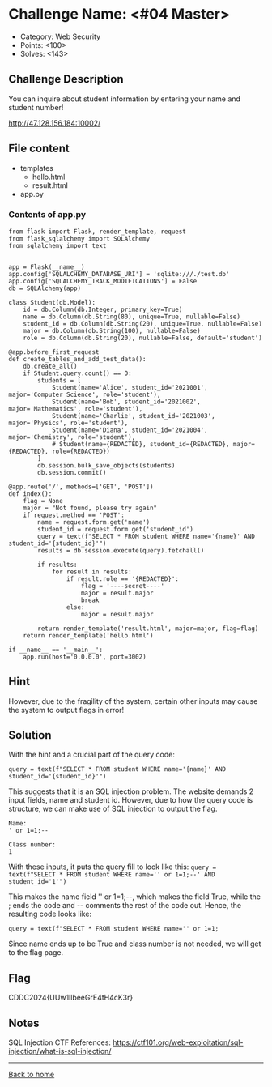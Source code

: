 # Challenge Name: <#04 Master>

- Category: Web Security
- Points: <100>
- Solves: <143>

## Challenge Description

You can inquire about student information
by entering your name and student number!

http://47.128.156.184:10002/ 

## File content

- templates
    - hello.html
    - result.html
- app.py

### Contents of app.py

```
from flask import Flask, render_template, request
from flask_sqlalchemy import SQLAlchemy
from sqlalchemy import text


app = Flask(__name__)
app.config['SQLALCHEMY_DATABASE_URI'] = 'sqlite:///./test.db'
app.config['SQLALCHEMY_TRACK_MODIFICATIONS'] = False
db = SQLAlchemy(app)

class Student(db.Model):
    id = db.Column(db.Integer, primary_key=True)
    name = db.Column(db.String(80), unique=True, nullable=False)
    student_id = db.Column(db.String(20), unique=True, nullable=False)
    major = db.Column(db.String(100), nullable=False)
    role = db.Column(db.String(20), nullable=False, default='student')

@app.before_first_request
def create_tables_and_add_test_data():
    db.create_all()
    if Student.query.count() == 0:
        students = [
            Student(name='Alice', student_id='2021001', major='Computer Science', role='student'),
            Student(name='Bob', student_id='2021002', major='Mathematics', role='student'),
            Student(name='Charlie', student_id='2021003', major='Physics', role='student'),
            Student(name='Diana', student_id='2021004', major='Chemistry', role='student'),
            # Student(name={REDACTED}, student_id={REDACTED}, major={REDACTED}, role={REDACTED})
        ]
        db.session.bulk_save_objects(students)
        db.session.commit()

@app.route('/', methods=['GET', 'POST'])
def index():
    flag = None
    major = "Not found, please try again" 
    if request.method == 'POST':
        name = request.form.get('name')
        student_id = request.form.get('student_id')
        query = text(f"SELECT * FROM student WHERE name='{name}' AND student_id='{student_id}'")
        results = db.session.execute(query).fetchall()
        
        if results:
            for result in results:
                if result.role == '{REDACTED}':
                    flag = '----secret----'
                    major = result.major
                    break
                else:
                    major = result.major

        return render_template('result.html', major=major, flag=flag)
    return render_template('hello.html')

if __name__ == '__main__':
    app.run(host='0.0.0.0', port=3002)
```

## Hint

However, due to the fragility of the system,
certain other inputs may cause the system to output flags in error!

## Solution

With the hint and a crucial part of the query code:

```
query = text(f"SELECT * FROM student WHERE name='{name}' AND student_id='{student_id}'")
```

This suggests that it is an SQL injection problem. The website demands 2 input fields, name and student id. However, due to how the query code is structure, we can make use of SQL injection to output the flag.

```
Name:
' or 1=1;--

Class number:
1
```

With these inputs, it puts the query fill to look like this:
`query = text(f"SELECT * FROM student WHERE name='' or 1=1;--' AND student_id='1'")`

This makes the name field '' or 1=1;--, which makes the field True, while the ; ends the code and -- comments the rest of the code out. Hence, the resulting code looks like:

`query = text(f"SELECT * FROM student WHERE name='' or 1=1;`

Since name ends up to be True and class number is not needed, we will get to the flag page.


## Flag

CDDC2024{UUw1llbeeGrE4tH4cK3r}

## Notes

SQL Injection CTF
References: https://ctf101.org/web-exploitation/sql-injection/what-is-sql-injection/

---

[Back to home](https://github.com/kailermai/CTF-Writeups/tree/main/CDDC2024)
